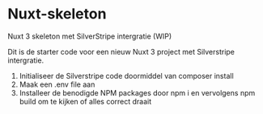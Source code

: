 # Nuxt-skeleton
Nuxt 3 skeleton met SilverStripe intergratie (WIP)

Dit is de starter code voor een nieuw Nuxt 3 project met Silverstripe intergratie.

1. Initialiseer de Silverstripe code doormiddel van composer install
2. Maak een .env file aan
3. Installeer de benodigde NPM packages door npm i en vervolgens npm build om te kijken of alles correct draait
